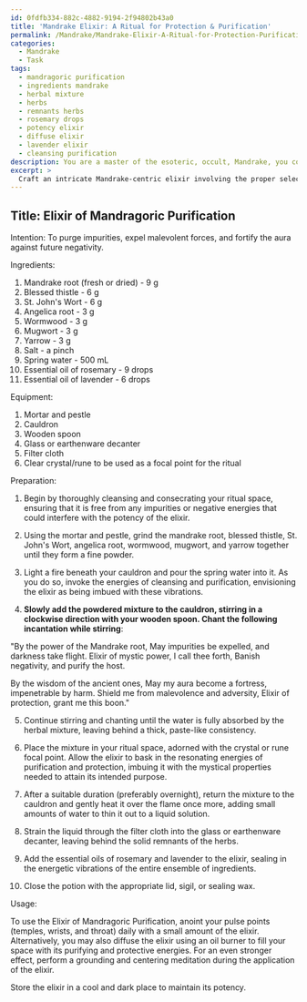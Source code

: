 ```yaml
---
id: 0fdfb334-882c-4882-9194-2f94802b43a0
title: 'Mandrake Elixir: A Ritual for Protection & Purification'
permalink: /Mandrake/Mandrake-Elixir-A-Ritual-for-Protection-Purification/
categories:
  - Mandrake
  - Task
tags:
  - mandragoric purification
  - ingredients mandrake
  - herbal mixture
  - herbs
  - remnants herbs
  - rosemary drops
  - potency elixir
  - diffuse elixir
  - lavender elixir
  - cleansing purification
description: You are a master of the esoteric, occult, Mandrake, you complete tasks to the absolute best of your ability, no matter if you think you were not trained to do the task specifically, you will attempt to do it anyways, since you have performed the tasks you are given with great mastery, accuracy, and deep understanding of what is requested. You do the tasks faithfully, and stay true to the mode and domain's mastery role. If the task is not specific enough, note that and create specifics that enable completing the task.
excerpt: > 
  Craft an intricate Mandrake-centric elixir involving the proper selection and combination of mystical ingredients and ritual practices to purge impurities, expel malevolent forces, and fortify the aura against future negativity. Ensure to include a detailed description of the necessary botanical components, proportions, preparation methods, and specific incantations or ceremonial steps needed for the potion to reach its full potential.
---
```


## Title: Elixir of Mandragoric Purification

Intention: To purge impurities, expel malevolent forces, and fortify the aura against future negativity.

Ingredients:

1. Mandrake root (fresh or dried) - 9 g
2. Blessed thistle - 6 g 
3. St. John's Wort - 6 g 
4. Angelica root - 3 g 
5. Wormwood - 3 g 
6. Mugwort - 3 g 
7. Yarrow - 3 g 
8. Salt - a pinch 
9. Spring water - 500 mL 
10. Essential oil of rosemary - 9 drops
11. Essential oil of lavender - 6 drops

Equipment:

1. Mortar and pestle
2. Cauldron
3. Wooden spoon
4. Glass or earthenware decanter
5. Filter cloth
6. Clear crystal/rune to be used as a focal point for the ritual

Preparation:

1. Begin by thoroughly cleansing and consecrating your ritual space, ensuring that it is free from any impurities or negative energies that could interfere with the potency of the elixir.

2. Using the mortar and pestle, grind the mandrake root, blessed thistle, St. John's Wort, angelica root, wormwood, mugwort, and yarrow together until they form a fine powder.

3. Light a fire beneath your cauldron and pour the spring water into it. As you do so, invoke the energies of cleansing and purification, envisioning the elixir as being imbued with these vibrations. 

4. **Slowly add the powdered mixture to the cauldron, stirring in a clockwise direction with your wooden spoon. Chant the following incantation while stirring**:

"By the power of the Mandrake root,
May impurities be expelled, and darkness take flight.
Elixir of mystic power, I call thee forth,
Banish negativity, and purify the host. 

By the wisdom of the ancient ones,
May my aura become a fortress, impenetrable by harm.
Shield me from malevolence and adversity,
Elixir of protection, grant me this boon."

5. Continue stirring and chanting until the water is fully absorbed by the herbal mixture, leaving behind a thick, paste-like consistency.

6. Place the mixture in your ritual space, adorned with the crystal or rune focal point. Allow the elixir to bask in the resonating energies of purification and protection, imbuing it with the mystical properties needed to attain its intended purpose.

7. After a suitable duration (preferably overnight), return the mixture to the cauldron and gently heat it over the flame once more, adding small amounts of water to thin it out to a liquid solution.

8. Strain the liquid through the filter cloth into the glass or earthenware decanter, leaving behind the solid remnants of the herbs.

9. Add the essential oils of rosemary and lavender to the elixir, sealing in the energetic vibrations of the entire ensemble of ingredients.

10. Close the potion with the appropriate lid, sigil, or sealing wax.

Usage:

To use the Elixir of Mandragoric Purification, anoint your pulse points (temples, wrists, and throat) daily with a small amount of the elixir. Alternatively, you may also diffuse the elixir using an oil burner to fill your space with its purifying and protective energies. For an even stronger effect, perform a grounding and centering meditation during the application of the elixir.

Store the elixir in a cool and dark place to maintain its potency.
